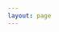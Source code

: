 ```yaml
---
layout: page
---
```

<script setup>
import {
  VPTeamPage,
  VPTeamPageTitle,
  VPTeamMembers,
  VPTeamPageSection
} from 'vitepress/theme'

const hqLeaders = [
  { avatar: '/about/hq/2024/茂桑.jpeg', name: '茂桑', title: '社长' },
  { avatar: '/about/hq/2024/纱月Satsuki.jpeg', name: '纱月Satsuki', title: '指导老师' },
];

const vaMembers = [
  { avatar: '/about/hq/2024/-QuQ-.jpeg', name: '-QuQ-', title: '部长', links: [ { icon: 'github', link: 'https://github.com/shenxianovo' } ] },
  { avatar: '/about/hq/2024/西加尔.jpeg', name: '西加尔', title: '歌姬组组长' },
  { avatar: '/about/hq/2024/scapino.jpeg', name: 'scapino', title: '配音组组长' },
];

const bandMembers = [
  { avatar: '/about/hq/2024/灰灰.jpeg', name: '灰灰', title: '团长' },
];

const darkMembers = [
  { avatar: '/about/hq/2024/storm.jpeg', name: 'storm', title: '部长' },
  { avatar: '/about/hq/2024/wweiyi.jpeg', name: 'wweiyi', title: '外联组组长' },
  { avatar: '/about/hq/2024/风又千夜.jpeg', name: '风又千夜', title: '秘书组组长' },
];

const cosMembers = [
  { avatar: '/about/hq/2024/yy.png', name: 'YY', title: 'cos部' },
  { avatar: '/about/hq/2024/埃兰伊亚-Elenia.jpeg', name: '埃兰伊亚-Elenia', title: '副部长' },
];

const editMembers = [
  { avatar: '/about/hq/2024/树枝.jpeg', name: '树枝', title: '部长' },
  { avatar: '/about/hq/2024/丝瓜炖汤.jpeg', name: '丝瓜炖汤', title: '美编' },
];

const vupMembers = [
  { avatar: '/about/hq/avatar.png', name: '阳', title: '夏樱组组长' },
];

const wotaMembers = [
  { avatar: '/about/hq/2024/悠梦.jpeg', name: '悠梦', title: '部长' },
];
</script>

<VPTeamPage>
  <VPTeamPageTitle>
    <template #title>2024HQ</template>
    <template #lead>2024.6-2025.6</template>
  </VPTeamPageTitle>
  <VPTeamMembers size="small" :members="hqLeaders" />

  <VPTeamPageSection>
    <template #title>演音部</template>
    <template #members>
      <VPTeamMembers size="small" :members="vaMembers" />
    </template>
  </VPTeamPageSection>

  <VPTeamPageSection>
    <template #title>夏樱乐团</template>
    <template #members>
      <VPTeamMembers size="small" :members="bandMembers" />
    </template>
  </VPTeamPageSection>

  <VPTeamPageSection>
    <template #title>暗部</template>
    <template #members>
      <VPTeamMembers size="small" :members="darkMembers" />
    </template>
  </VPTeamPageSection>

  <VPTeamPageSection>
    <template #title>cos部</template>
    <template #members>
      <VPTeamMembers size="small" :members="cosMembers" />
    </template>
  </VPTeamPageSection>

  <VPTeamPageSection>
    <template #title>编辑部</template>
    <template #members>
      <VPTeamMembers size="small" :members="editMembers" />
    </template>
  </VPTeamPageSection>

  <VPTeamPageSection>
    <template #title>wota艺部</template>
    <template #members>
      <VPTeamMembers size="small" :members="wotaMembers" />
    </template>
  </VPTeamPageSection>

  <VPTeamPageSection>
    <template #title>夏樱组</template>
    <template #members>
      <VPTeamMembers size="small" :members="vupMembers" />
    </template>
  </VPTeamPageSection>
</VPTeamPage>